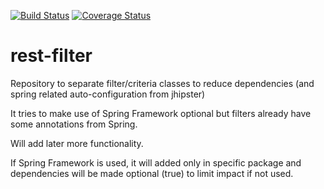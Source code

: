 [![Build Status](https://travis-ci.org/Blackdread/rest-filter.svg?branch=master)](https://travis-ci.org/Blackdread/rest-filter)
[![Coverage Status](https://coveralls.io/repos/github/Blackdread/rest-filter/badge.svg?branch=master)](https://coveralls.io/github/Blackdread/rest-filter?branch=master)

# rest-filter
Repository to separate filter/criteria classes to reduce dependencies (and spring related auto-configuration from jhipster)

It tries to make use of Spring Framework optional but filters already have some annotations from Spring.

Will add later more functionality.

If Spring Framework is used, it will added only in specific package and dependencies will be made optional (true) to limit impact if not used.
